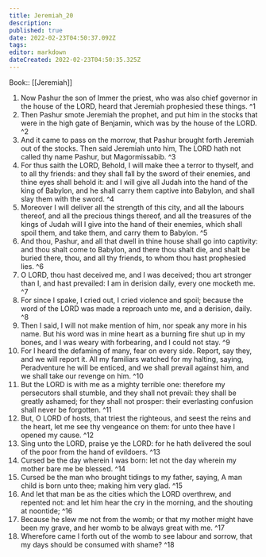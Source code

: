 ```yaml
---
title: Jeremiah_20
description: 
published: true
date: 2022-02-23T04:50:37.092Z
tags: 
editor: markdown
dateCreated: 2022-02-23T04:50:35.325Z
---
```


 Book:: [[Jeremiah]]
 1. Now Pashur the son of Immer the priest, who was also chief governor in the house of the LORD, heard that Jeremiah prophesied these things. ^1
 2. Then Pashur smote Jeremiah the prophet, and put him in the stocks that were in the high gate of Benjamin, which was by the house of the LORD. ^2
 3. And it came to pass on the morrow, that Pashur brought forth Jeremiah out of the stocks. Then said Jeremiah unto him, The LORD hath not called thy name Pashur, but Magormissabib. ^3
 4. For thus saith the LORD, Behold, I will make thee a terror to thyself, and to all thy friends: and they shall fall by the sword of their enemies, and thine eyes shall behold it: and I will give all Judah into the hand of the king of Babylon, and he shall carry them captive into Babylon, and shall slay them with the sword. ^4
 5. Moreover I will deliver all the strength of this city, and all the labours thereof, and all the precious things thereof, and all the treasures of the kings of Judah will I give into the hand of their enemies, which shall spoil them, and take them, and carry them to Babylon. ^5
 6. And thou, Pashur, and all that dwell in thine house shall go into captivity: and thou shalt come to Babylon, and there thou shalt die, and shalt be buried there, thou, and all thy friends, to whom thou hast prophesied lies. ^6
 7. O LORD, thou hast deceived me, and I was deceived; thou art stronger than I, and hast prevailed: I am in derision daily, every one mocketh me. ^7
 8. For since I spake, I cried out, I cried violence and spoil; because the word of the LORD was made a reproach unto me, and a derision, daily. ^8
 9. Then I said, I will not make mention of him, nor speak any more in his name. But his word was in mine heart as a burning fire shut up in my bones, and I was weary with forbearing, and I could not stay. ^9
 10. For I heard the defaming of many, fear on every side. Report, say they, and we will report it. All my familiars watched for my halting, saying, Peradventure he will be enticed, and we shall prevail against him, and we shall take our revenge on him. ^10
 11. But the LORD is with me as a mighty terrible one: therefore my persecutors shall stumble, and they shall not prevail: they shall be greatly ashamed; for they shall not prosper: their everlasting confusion shall never be forgotten. ^11
 12. But, O LORD of hosts, that triest the righteous, and seest the reins and the heart, let me see thy vengeance on them: for unto thee have I opened my cause. ^12
 13. Sing unto the LORD, praise ye the LORD: for he hath delivered the soul of the poor from the hand of evildoers. ^13
 14. Cursed be the day wherein I was born: let not the day wherein my mother bare me be blessed. ^14
 15. Cursed be the man who brought tidings to my father, saying, A man child is born unto thee; making him very glad. ^15
 16. And let that man be as the cities which the LORD overthrew, and repented not: and let him hear the cry in the morning, and the shouting at noontide; ^16
 17. Because he slew me not from the womb; or that my mother might have been my grave, and her womb to be always great with me. ^17
 18. Wherefore came I forth out of the womb to see labour and sorrow, that my days should be consumed with shame? ^18
